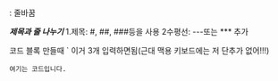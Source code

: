 
</br> : 줄바꿈

***제목과 줄 나누기***
1.제목: #, ##, ###등을 사용
2수평선: ---또는 *** 추가


코드 블록 만들때  ` 이거 3개 입력하면됨(근대 맥용 키보드에는 저 단추가 없어!!!)

```
여기는 코드입니다.
```

